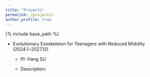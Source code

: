 ```yaml
---
title: "Projects"
permalink: /projects/
author_profile: true
---
```

{% include base_path %}



* Evolutionary Exoskeleton for Teenagers with Reduced Mobility (2024.1~2027.12)
  
    * PI: Hang SU
    
    * Description: 
    


